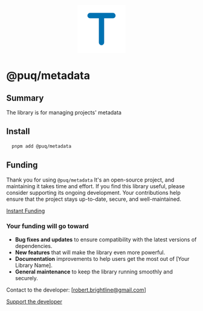 <p align="center">
  <img src="https://raw.githubusercontent.com/rbrightline/puq/refs/heads/main/libs/metadata/favicon.png" alt="Logo" />
</p>

# @puq/metadata

## Summary

The library is for managing projects' metadata

## Install

```bash
  pnpm add @puq/metadata
```

## Funding

Thank you for using `@puq/metadata` It's an open-source project, and maintaining it takes time and effort. If you find this library useful, please consider supporting its ongoing development. Your contributions help ensure that the project stays up-to-date, secure, and well-maintained.

[Instant Funding](https://cash.app/$puqlib)

### Your funding will go toward

- **Bug fixes and updates** to ensure compatibility with the latest versions of dependencies.
- **New features** that will make the library even more powerful.
- **Documentation** improvements to help users get the most out of [Your Library Name].
- **General maintenance** to keep the library running smoothly and securely.

Contact to the developer: [robert.brightline@gmail.com]

[Support the developer](https://cash.app/$puqlib)

